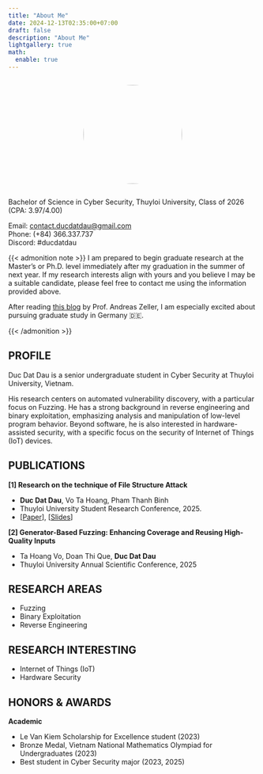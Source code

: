 ```yaml
---
title: "About Me"
date: 2024-12-13T02:35:00+07:00
draft: false
description: "About Me"
lightgallery: true
math:
  enable: true
---
```


<div style="text-align: center;">
    <figure style="display: inline-block; text-align: center;">
        <img src="/aboutme/1.jpg" style="width: 200px; border-radius:999px; max-width: 100%;">
    </figure>
</div>

Bachelor of Science in Cyber Security, Thuyloi University, Class of 2026 (CPA: 3.97/4.00)

Email: contact.ducdatdau@gmail.com\
Phone: (+84) 366.337.737\
Discord: #ducdatdau

{{< admonition note >}}
I am prepared to begin graduate research at the Master’s or Ph.D. level immediately after my graduation in the summer of next year. If my research interests align with yours and you believe I may be a suitable candidate, please feel free to contact me using the information provided above.

After reading [this blog](https://andreas-zeller.info/2020/07/01/whats-it-like-to-be-a-phd-student-in-germany.html) by Prof. Andreas Zeller, I am especially excited about pursuing graduate study in Germany 🇩🇪. 

{{< /admonition >}}

## PROFILE 

Duc Dat Dau is a senior undergraduate student in Cyber Security at Thuyloi University, Vietnam.

His research centers on automated vulnerability discovery, with a particular focus on Fuzzing. He has a strong background in reverse engineering and binary exploitation, emphasizing analysis and manipulation of low-level program behavior. Beyond software, he is also interested in hardware-assisted security, with a specific focus on the security of Internet of Things (IoT) devices. 

## PUBLICATIONS

**[1] Research on the technique of File Structure Attack**
- **Duc Dat Dau**, Vo Ta Hoang, Pham Thanh Binh
- Thuyloi University Student Research Conference, 2025.
- [[Paper](https://drive.google.com/file/d/1oOxggNl9o6vVCm_NUzv_Bw84ft8qIq7i/view?usp=sharing)], [[Slides](https://docs.google.com/presentation/d/1lQVh6cK0SJh0SDFLPx-KoKBrIuQq_XC5/edit?usp=sharing&ouid=102103163135316721762&rtpof=true&sd=true)]

**[2] Generator-Based Fuzzing: Enhancing Coverage and Reusing High-Quality Inputs**
- Ta Hoang Vo, Doan Thi Que, **Duc Dat Dau**
- Thuyloi University Annual Scientific Conference, 2025 

## RESEARCH AREAS

- Fuzzing
- Binary Exploitation 
- Reverse Engineering 

## RESEARCH INTERESTING

- Internet of Things (IoT)
- Hardware Security 

## HONORS & AWARDS 

**Academic**
  - Le Van Kiem Scholarship for Excellence student (2023)
  - Bronze Medal, Vietnam National Mathematics Olympiad for Undergraduates (2023)
  - Best student in Cyber Security major (2023, 2025)